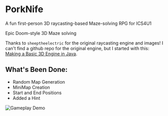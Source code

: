 # PorkNife
A fun first-person 3D raycasting-based Maze-solving RPG for ICS4U1

Epic Doom-style 3D Maze solving 

Thanks to `sheeptheelectric` for the original raycasting engine and images! I can't find a github repo for the original engine, but I started with this: [Making a Basic 3D Engine in Java](https://www.instructables.com/Making-a-Basic-3D-Engine-in-Java/).

## What's Been Done:
- Random Map Generation
- MiniMap Creation
- Start and End Positions
- Added a Hint

![Gameplay Demo](docs/Porknife_demo_small.gif)
